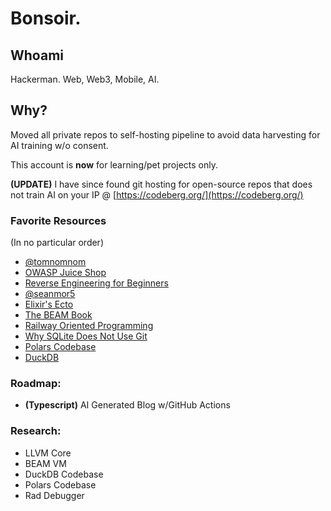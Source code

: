 # Bonsoir.

## Whoami
Hackerman.  Web, Web3, Mobile, AI.

## Why?
Moved all private repos to self-hosting pipeline to avoid data harvesting for AI training w/o consent.  


<p>
  
This account is **now** for learning/pet projects only.</p>

<p>

**(UPDATE)** I have since found git hosting for open-source repos that does not train AI on your IP @ [https://codeberg.org/](https://codeberg.org/)</p>

### Favorite Resources
(In no particular order)
- [@tomnomnom](https://github.com/tomnomnom)
- [OWASP Juice Shop](https://github.com/juice-shop/juice-shop)
- [Reverse Engineering for Beginners](https://beginners.re/)
- [@seanmor5](https://github.com/seanmor5)
- [Elixir's Ecto](https://github.com/elixir-ecto/ecto)
- [The BEAM Book](https://blog.stenmans.org/theBeamBook/)
- [Railway Oriented Programming](https://fsharpforfunandprofit.com/rop/)
- [Why SQLite Does Not Use Git](https://www.sqlite.org/whynotgit.html)
- [Polars Codebase](https://github.com/pola-rs/polars)
- [DuckDB](https://github.com/duckdb/duckdb)

### Roadmap:
- **(Typescript)** AI Generated Blog w/GitHub Actions

### Research:
- LLVM Core
- BEAM VM
- DuckDB Codebase
- Polars Codebase
- Rad Debugger
<!--
**0xV1c10u5/0xV1c10u5** is a ✨ _special_ ✨ repository because its `README.md` (this file) appears on your GitHub profile.

Here are some ideas to get you started:

- 🔭 I’m currently working on ...
- 🌱 I’m currently learning ...
- 👯 I’m looking to collaborate on ...
- 🤔 I’m looking for help with ...
- 💬 Ask me about ...
- 📫 How to reach me: ...
- 😄 Pronouns: ...
- ⚡ Fun fact: ...
-->
